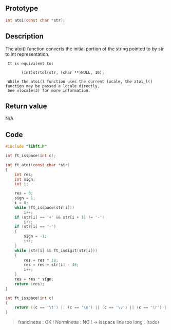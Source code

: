 ## Prototype

```c
int atoi(const char *str);
```

## Description

The atoi() function converts the initial portion of the string pointed to by str to int representation.

     It is equivalent to:

           (int)strtol(str, (char **)NULL, 10);

     While the atoi() function uses the current locale, the atoi_l() function may be passed a locale directly.
     See xlocale(3) for more information.

## Return value

N/A

## Code

```c
#include "libft.h"

int ft_isspace(int c);

int ft_atoi(const char *str)
{
    int res;
    int sign;
    int i;

    res = 0;
    sign = 1;
    i = 0;
    while (ft_isspace(str[i]))
        i++;
    if (str[i] == '+' && str[i + 1] != '-')
        i++;
    if (str[i] == '-')
    {
        sign = -1;
        i++;
    }
    while (str[i] && ft_isdigit(str[i]))
    {
        res = res * 10;
        res = res + str[i] - 48;
        i++;
    }
    res = res * sign;
    return (res);
}

int ft_isspace(int c)
{
    return ((c == '\t') || (c == '\n') || (c == '\v') || (c == '\r') || (c == '\f') || (c == ' '));
}
```

> francinette : OK ! 
> Norminette : NO ! -> isspace line too long . (todo)
